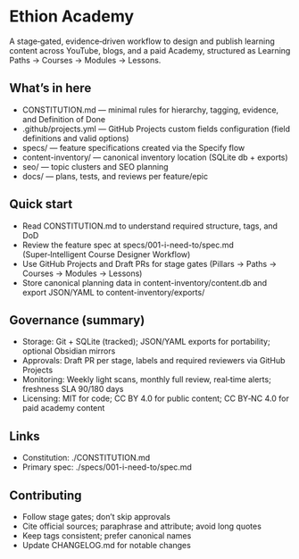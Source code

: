 # Ethion Academy

A stage‑gated, evidence‑driven workflow to design and publish learning content across YouTube, blogs, and a paid Academy, structured as Learning Paths → Courses → Modules → Lessons.

## What’s in here
- CONSTITUTION.md — minimal rules for hierarchy, tagging, evidence, and Definition of Done
- .github/projects.yml — GitHub Projects custom fields configuration (field definitions and valid options)
- specs/ — feature specifications created via the Specify flow
- content-inventory/ — canonical inventory location (SQLite db + exports)
- seo/ — topic clusters and SEO planning
- docs/ — plans, tests, and reviews per feature/epic

## Quick start
- Read CONSTITUTION.md to understand required structure, tags, and DoD
- Review the feature spec at specs/001-i-need-to/spec.md (Super‑Intelligent Course Designer Workflow)
- Use GitHub Projects and Draft PRs for stage gates (Pillars → Paths → Courses → Modules → Lessons)
- Store canonical planning data in content-inventory/content.db and export JSON/YAML to content-inventory/exports/

## Governance (summary)
- Storage: Git + SQLite (tracked); JSON/YAML exports for portability; optional Obsidian mirrors
- Approvals: Draft PR per stage, labels and required reviewers via GitHub Projects
- Monitoring: Weekly light scans, monthly full review, real‑time alerts; freshness SLA 90/180 days
- Licensing: MIT for code; CC BY 4.0 for public content; CC BY‑NC 4.0 for paid academy content

## Links
- Constitution: ./CONSTITUTION.md
- Primary spec: ./specs/001-i-need-to/spec.md

## Contributing
- Follow stage gates; don’t skip approvals
- Cite official sources; paraphrase and attribute; avoid long quotes
- Keep tags consistent; prefer canonical names
- Update CHANGELOG.md for notable changes
